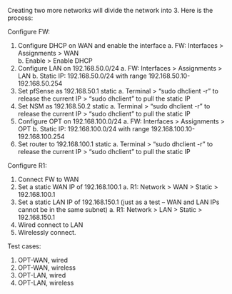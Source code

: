 Creating two more networks will divide the network into 3. Here is the process:

Configure FW:
1.	Configure DHCP on WAN and enable the interface
    a.	FW: Interfaces > Assignments > WAN  
    b.	Enable > Enable DHCP 
2.	Configure LAN on 192.168.50.0/24 
    a.	FW: Interfaces > Assignments > LAN 
    b.	Static IP: 192.168.50.0/24 with range 192.168.50.10-192.168.50.254
3.	Set pfSense as 192.168.50.1 static
    a.	Terminal > “sudo dhclient -r” to release the current IP > “sudo dhclient” to pull the static IP
4.	Set NSM as 192.168.50.2 static
    a.	Terminal > “sudo dhclient -r” to release the current IP > “sudo dhclient” to pull the static IP
5.	Configure OPT on 192.168.100.0/24
    a.	FW: Interfaces > Assignments > OPT 
    b.	Static IP: 192.168.100.0/24 with range 192.168.100.10-192.168.100.254
6.	Set router to 192.168.100.1 static
    a.	Terminal > “sudo dhclient -r” to release the current IP > “sudo dhclient” to pull the static IP

Configure R1:
1.	Connect FW to WAN
2.	Set a static WAN IP of 192.168.100.1
    a. 	R1: Network > WAN > Static > 192.168.100.1
3.	Set a static LAN IP of 192.168.150.1 (just as a test – WAN and LAN IPs cannot be in the same subnet)
    a.	R1: Network > LAN > Static > 192.168.150.1
4.	Wired connect to LAN
5.	Wirelessly connect. 

Test cases:
1.	OPT-WAN, wired
2.	OPT-WAN, wireless 
3.	OPT-LAN, wired
4.	OPT-LAN, wireless 

